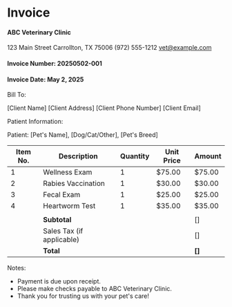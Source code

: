 # Invoice

#### ABC Veterinary Clinic
123 Main Street
Carrollton, TX 75006
(972) 555-1212
vet@example.com

#### Invoice Number: 20250502-001
#### Invoice Date: May 2, 2025

Bill To:

[Client Name]
[Client Address]
[Client Phone Number]
[Client Email]

Patient Information:

Patient: [Pet's Name], [Dog/Cat/Other], [Pet's Breed]

| Item No. | Description                  | Quantity | Unit Price | Amount    |
|----------|------------------------------|----------|------------|-----------|
| 1        | Wellness Exam                | 1        | $75.00     | $75.00    |
| 2        | Rabies Vaccination           | 1        | $30.00     | $30.00    |
| 3        | Fecal Exam                   | 1        | $25.00     | $25.00    |
| 4        | Heartworm Test               | 1        | $35.00     | $35.00    |
|          |                              |          |            |           |
|          | **Subtotal**                 |          |            | $[$]      |
|          | Sales Tax (if applicable)    |          |            | $[$]      |
|          | **Total**                    |          |            | **$[$]**  |

Notes:

* Payment is due upon receipt.
* Please make checks payable to ABC Veterinary Clinic.
* Thank you for trusting us with your pet's care!
